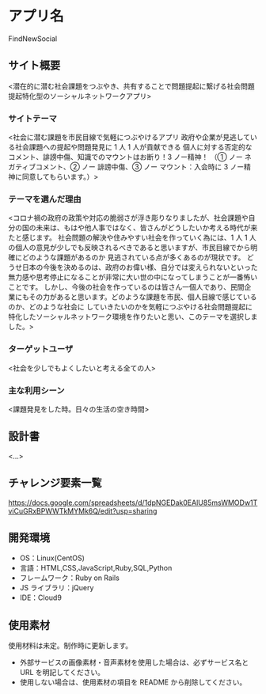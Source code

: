 # アプリ名
FindNewSocial

## サイト概要

<潜在的に潜む社会課題をつぶやき、共有することで問題提起に繋げる社会問題提起特化型のソーシャルネットワークアプリ>

### サイトテーマ

<社会に潜む課題を市民目線で気軽につぶやけるアプリ
政府や企業が見逃している社会課題への提起や問題発見に 1 人 1 人が貢献できる
個人に対する否定的なコメント、誹謗中傷、知識でのマウントはお断り！3 ノー精神！
（① ノー ネガティブコメント、② ノー 誹謗中傷、③ ノー マウント：入会時に 3 ノー精神に同意してもらいます。）>

### テーマを選んだ理由

<コロナ禍の政府の政策や対応の脆弱さが浮き彫りなりましたが、社会課題や自分の国の未来は、もはや他人事ではなく、皆さんがどうしたいか考える時代が来たと感じます。
社会問題の解決や住みやすい社会を作っていく為には、1 人 1 人の個人の意見が少しでも反映されるべきであると思いますが、市民目線でから明確にどのような課題があるのか
見逃されている点が多くあるのが現状です。
どうせ日本の今後を決めるのは、政府のお偉い様、自分では変えられないといった無力感や思考停止になることが非常に大い世の中になってしまうことが一番怖いことです。
しかし、今後の社会を作っているのは皆さん一個人であり、民間企業にもその力があると思います。どのような課題を市民、個人目線で感じているのか、どのような社会に
していきたいのかを気軽につぶやける社会問題提起に特化したソーシャルネットワーク環境を作りたいと思い、このテーマを選択しました。>

### ターゲットユーザ

<社会を少しでもよくしたいと考える全ての人>

### 主な利用シーン

<課題発見をした時。日々の生活の空き時間>

## 設計書

<...>

## チャレンジ要素一覧

<https://docs.google.com/spreadsheets/d/1dpNGEDak0EAlU85msWMODw1TviCuGRxBPWWTkMYMk6Q/edit?usp=sharing>

## 開発環境

- OS：Linux(CentOS)
- 言語：HTML,CSS,JavaScript,Ruby,SQL,Python
- フレームワーク：Ruby on Rails
- JS ライブラリ：jQuery
- IDE：Cloud9

## 使用素材

使用材料は未定。制作時に更新します。

- 外部サービスの画像素材・音声素材を使用した場合は、必ずサービス名と URL を明記してください。
- 使用しない場合は、使用素材の項目を README から削除してください。